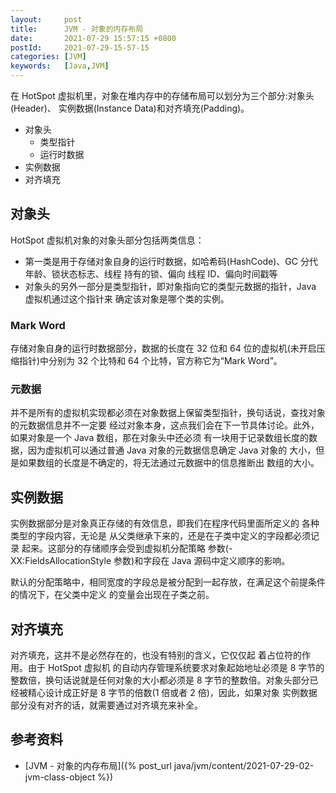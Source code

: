 ```yaml
---
layout:     post
title:      JVM - 对象的内存布局
date:       2021-07-29 15:57:15 +0800
postId:     2021-07-29-15-57-15
categories: [JVM]
keywords:   [Java,JVM]
---
```

在 HotSpot 虚拟机里，对象在堆内存中的存储布局可以划分为三个部分:对象头(Header)、
实例数据(Instance Data)和对齐填充(Padding)。

* 对象头
  - 类型指针
  - 运行时数据
* 实例数据
* 对齐填充

## 对象头
HotSpot 虚拟机对象的对象头部分包括两类信息：
* 第一类是用于存储对象自身的运行时数据，如哈希码(HashCode)、GC 分代年龄、锁状态标志、线程
  持有的锁、偏向 线程 ID、偏向时间戳等
* 对象头的另外一部分是类型指针，即对象指向它的类型元数据的指针，Java 虚拟机通过这个指针来
  确定该对象是哪个类的实例。

### Mark Word
存储对象自身的运行时数据部分，数据的长度在 32 位和 64 位的虚拟机(未开启压缩指针)中分别为 32 
个比特和 64 个比特，官方称它为“Mark Word”。

### 元数据
并不是所有的虚拟机实现都必须在对象数据上保留类型指针，换句话说，查找对象的元数据信息并不一定要
经过对象本身，这点我们会在下一节具体讨论。此外，如果对象是一个 Java 数组，那在对象头中还必须
有一块用于记录数组长度的数据，因为虚拟机可以通过普通 Java 对象的元数据信息确定 Java 对象的
大小，但是如果数组的长度是不确定的，将无法通过元数据中的信息推断出 数组的大小。

## 实例数据

实例数据部分是对象真正存储的有效信息，即我们在程序代码里面所定义的 各种类型的字段内容，无论是
从父类继承下来的，还是在子类中定义的字段都必须记录 起来。这部分的存储顺序会受到虚拟机分配策略
参数(-XX:FieldsAllocationStyle 参数)和字段在 Java 源码中定义顺序的影响。

默认的分配策略中，相同宽度的字段总是被分配到一起存放，在满足这个前提条件的情况下，在父类中定义
的变量会出现在子类之前。

## 对齐填充
对齐填充，这并不是必然存在的，也没有特别的含义，它仅仅起 着占位符的作用。由于 HotSpot 虚拟机
的自动内存管理系统要求对象起始地址必须是 8 字节的整数倍，换句话说就是任何对象的大小都必须是 8 
字节的整数倍。对象头部分已经被精心设计成正好是 8 字节的倍数(1 倍或者 2 倍)，因此，如果对象
实例数据部分没有对齐的话，就需要通过对齐填充来补全。

## 参考资料
* [JVM - 对象的内存布局]({% post_url java/jvm/content/2021-07-29-02-jvm-class-object %})
